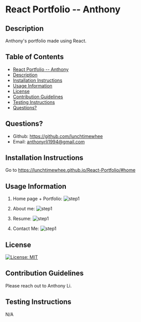 # React Portfolio -- Anthony

## Description
Anthony's portfolio made using React.

## Table of Contents
 - [React Portfolio -- Anthony](#react-portfolio----anthony)
 - [Description](#description)
 - [Installation Instructions](#installation-instructions)
 - [Usage Information](#usage-information)
 - [License](#license)
 - [Contribution Guidelines](#contribution-guidelines)
 - [Testing Instructions](#testing-instructions)
 - [Questions?](#questions)


## Questions?
- Github: https://github.com/lunchtimewhee 
- Email: anthonyrli1994@gmail.com

## Installation Instructions
Go to https://lunchtimewhee.github.io/React-Portfolio/#home

## Usage Information
1. Home page + Portfolio:
![step1](./images/step1.JPG)

2. About me:
![step1](./images/step2.JPG)


3. Resume: 
![step1](./images/step3.JPG)


4. Contact Me:
![step1](./images/step4.JPG)


## License
[![License: MIT](https://img.shields.io/badge/License-MIT-yellow.svg)](https://opensource.org/licenses/MIT)

## Contribution Guidelines
Please reach out to Anthony Li.

## Testing Instructions
N/A

